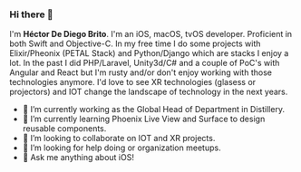 ### Hi there 👋 

I'm **Héctor De Diego Brito**. 
I'm an iOS, macOS, tvOS developer. Proficient in both Swift and Objective-C.
In my free time I do some projects with Elixir/Pheonix (PETAL Stack) and Python/Django which are stacks I enjoy a lot.
In the past I did PHP/Laravel, Unity3d/C# and a couple of PoC's with Angular and React but I'm rusty and/or don't enjoy working with those technologies anymore.
I'd love to see XR technologies (glasess or projectors) and IOT change the landscape of technology in the next years.

- 🔭 I’m currently working as the Global Head of Department in Distillery.
- 🌱 I’m currently learning Phoenix Live View and Surface to design reusable components.
- 👯 I’m looking to collaborate on IOT and XR projects. 
- 🤔 I’m looking for help doing or organization meetups.
- 💬 Ask me anything about iOS!

<!--
**lecksfrawen/lecksfrawen** is a ✨ _special_ ✨ repository because its `README.md` (this file) appears on your GitHub profile.

Here are some ideas to get you started:

- 🔭 I’m currently working on ...
- 🌱 I’m currently learning ...
- 👯 I’m looking to collaborate on ...
- 🤔 I’m looking for help with ...
- 💬 Ask me about ...
- 📫 How to reach me: ...
- 😄 Pronouns: ...
- ⚡ Fun fact: ...
-->
